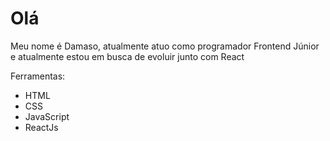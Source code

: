 <h1>Olá</h1>

<p>Meu nome é Damaso, atualmente atuo como programador Frontend Júnior e atualmente estou em busca de evoluir junto com React</p>
<p>Ferramentas: </p>
<ul>
  <li>HTML</li>
  <li>CSS</li>
  <li>JavaScript</li>
  <li>ReactJs</li>
</ul>
